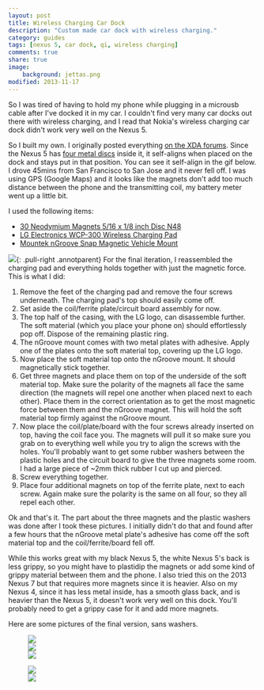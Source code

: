 ```yaml
---
layout: post
title: Wireless Charging Car Dock
description: "Custom made car dock with wireless charging."
category: guides
tags: [nexus 5, car dock, qi, wireless charging]
comments: true
share: true
image:
    background: jettas.png
modified: 2013-11-17
---
```


So I was tired of having to hold my phone while plugging in a microusb cable after I've docked it in my car. I couldn't
find very many car docks out there with wireless charging, and I read that Nokia's wireless charging car dock didn't
work very well on the Nexus 5.

So I built my own. I originally posted everything 
[on the XDA forums](http://forum.xda-developers.com/showthread.php?p=47509705#post47509705). Since the Nexus 5 has 
[four metal discs](http://www.ifixit.com/Teardown/Nexus+5+Teardown/19016#s53717) inside it, it self-aligns when placed
on the dock and stays put in that position. You can see it self-align in the gif below. I drove 45mins from San
Francisco to San Jose and it never fell off. I was using GPS (Google Maps) and it looks like the magnets don't add too
much distance between the phone and the transmitting coil, my battery meter went up a little bit.

I used the following items:

* [30 Neodymium Magnets 5/16 x 1/8 inch Disc N48](http://www.amazon.com/gp/product/B008PT6P1Q/)
* [LG Electronics WCP-300 Wireless Charging Pad](http://www.amazon.com/gp/product/B00C6VP03I/)
* [Mountek nGroove Snap Magnetic Vehicle Mount](http://www.amazon.com/gp/product/B00E9L0HGI/)

[![](http://i.imgur.com/X8fbOGl.gif)](http://imgur.com/X8fbOGl){: .pull-right .annotparent}
For the final iteration, I reassembled the charging pad and everything holds together with just the magnetic force.
This is what I did:

1. Remove the feet of the charging pad and remove the four screws underneath. The charging pad's top should easily come
off.
2. Set aside the coil/ferrite plate/circuit board assembly for now.
3. The top half of the casing, with the LG logo, can disassemble further. The soft material (which you place your phone
on) should effortlessly pop off. Dispose of the remaining plastic ring.
4. The nGroove mount comes with two metal plates with adhesive. Apply one of the plates onto the soft material top,
covering up the LG logo.
5. Now place the soft material top onto the nGroove mount. It should magnetically stick together.
6. Get three magnets and place them on top of the underside of the soft material top. Make sure the polarity of the
magnets all face the same direction (the magnets will repel one another when placed next to each other). Place them in
the correct orientation as to get the most magnetic force between them and the nGroove magnet. This will hold the soft
material top firmly against the nGroove mount.
7. Now place the coil/plate/board with the four screws already inserted on top, having the coil face you. The magnets
will pull it so make sure you grab on to everything well while you try to align the screws with the holes. You'll
probably want to get some rubber washers between the plastic holes and the circuit board to give the three magnets some
room. I had a large piece of ~2mm thick rubber I cut up and pierced.
8. Screw everything together.
9. Place four additional magnets on top of the ferrite plate, next to each screw. Again make sure the polarity is the
same on all four, so they all repel each other.

Ok and that's it. The part about the three magnets and the plastic washers was done after I took these pictures. I
initially didn't do that and found after a few hours that the nGroove metal plate's adhesive has come off the soft
material top and the coil/ferrite/board fell off.

While this works great with my black Nexus 5, the white Nexus 5's back is less grippy, so you might have to plastidip
the magnets or add some kind of grippy material between them and the phone. I also tried this on the 2013 Nexus 7 but
that requires more magnets since it is heavier. Also on my Nexus 4, since it has less metal inside, has a smooth glass
back, and is heavier than the Nexus 5, it doesn't work very well on this dock. You'll probably need to get a grippy
case for it and add more magnets.

Here are some pictures of the final version, sans washers.

<figure class="third">
    <a href="http://imgur.com/COavxfY"><div class="annotparent"><img src="http://i.imgur.com/COavxfYm.jpg">
    </div></a>
    <a href="http://imgur.com/qJONaXG"><div class="annotparent"><img src="http://i.imgur.com/qJONaXGm.jpg">
    </div></a>
    <a href="http://imgur.com/GhOvZg9"><div class="annotparent"><img src="http://i.imgur.com/GhOvZg9m.jpg">
    </div></a>
</figure>

<figure class="half">
    <a href="http://imgur.com/OvXMV5w"><div class="annotparent"><img src="http://i.imgur.com/OvXMV5wm.jpg">
    </div></a>
    <a href="http://imgur.com/dRQ4q77"><div class="annotparent"><img src="http://i.imgur.com/dRQ4q77m.jpg">
    </div></a>
    <figcaption></figcaption>
</figure>

